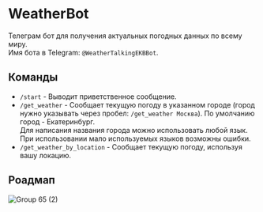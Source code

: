 # WeatherBot

Телеграм бот для получения актуальных погодных данных по всему миру.  
Имя бота в Telegram: `@WeatherTalkingEKBBot`.

## Команды

- `/start` - Выводит приветственное сообщение.
- `/get_weather` - Сообщает текущую погоду в указанном городе (город нужно указывать через пробел: `/get_weather Москва`). По умолчанию город - Екатеринбург.  
Для написания названия города можно использовать любой язык. При использовании мало используемых языков возможны ошибки.
- `/get_weather_by_location` - Сообщает текущую погоду, используя вашу локацию.

## Роадмап

![Group 65 (2)](https://user-images.githubusercontent.com/74663481/215134224-72c2e03a-67c0-4010-a5a0-d1d26510de6d.png)
